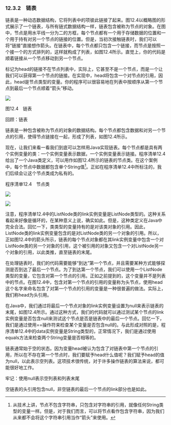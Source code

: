    

### 12.3.2　链表

链表是一种动态数据结构，它将列表中的项彼此链接了起来。图12.4以概略图的形式展示了一个链表，与所有链式数据结构一样，链表包含被称为节点的对象。在图中，节点是用水平线一分为二的方框，每个节点都有一个用于存储数据的位置和一个用于持有对另一个节点的链接的位置。但是，当初次接触链表时，我们可以将“链接”直接想作箭头。在链表中，每个节点都只包含一个链接，而节点是按照一个接一个的方式排列的，这样就构成了列表，如图12.4所示。直觉上，你的代码是顺着链接从一个节点移动到另一个节点。

标记为head的链接不在节点列表中，实际上，它甚至不是一个节点，而是一个让我们可以获得第一个节点的链接。在实现中，head将包含一个对节点的引用，因此，head是节点类型的变量。你的程序可以很容易地在列表中按顺序从第一个节点到最后一个节点顺着“箭头”移动。

![](0-Assets/Epubook/程序员编程语言经典合集（计算机科学丛书5册套装），javapython编程语言含经典教材龙书《编译原理》%20(Bruce%20Eckel%20%20Alfred%20V.%20Aho%20%20Monica%20S.%20Lam%20etc.)%20(Z-Library)/images/image11363.jpeg)

图12.4　链表

回顾：链表

链表是一种包含被称为节点的对象的数据结构。每个节点都包含数据和对另一个节点的引用，使得节点链接在一起，形成了列表，如图12.4所示。

现在，让我们来看一看我们到底可以怎样用Java实现链表。每个节点都是具有两个实例变量的类：一个实例变量表示数据，一个实例变量表示链接。程序清单12.4给出了一个Java类定义，可以用作如图12.4所示的链表的节点类。在这个案例中，每个节点中数据都包含单个String值[^1]。正如在程序清单12.4中所标注的，我们后续会让这个节点类成为私有的。

程序清单12.4　节点类

![](0-Assets/Epubook/程序员编程语言经典合集（计算机科学丛书5册套装），javapython编程语言含经典教材龙书《编译原理》%20(Bruce%20Eckel%20%20Alfred%20V.%20Aho%20%20Monica%20S.%20Lam%20etc.)%20(Z-Library)/images/image11364.jpeg)

![](0-Assets/Epubook/程序员编程语言经典合集（计算机科学丛书5册套装），javapython编程语言含经典教材龙书《编译原理》%20(Bruce%20Eckel%20%20Alfred%20V.%20Aho%20%20Monica%20S.%20Lam%20etc.)%20(Z-Library)/images/image11365.jpeg)

注意，程序清单12.4中的ListNode类的link实例变量是ListNode类型的。这种关系看起来好像是循环的，在某种意义上说，确实如此。但是，这种类定义在Java中完全合法。回忆一下，类类型的变量持有的是对该类对象的引用。因此，ListNode类的link实例变量包含的是对ListNode类的另一个对象的引用。所以，正如图12.4中的箭头所示，链表的每个节点对象都在其link实例变量中包含一个对ListNode类的另一个对象的引用，这个被引用的对象又包含一个对ListNode另一个对象的引用，以此类推，直至链表的末尾。

在处理链表时，我们的代码需要能够“到达”第一个节点，并且需要某种方式能够探测是否到达了最后一个节点。为了到达第一个节点，我们可以使用一个ListNode类型的变量，它包含对第一个节点的引用。正如之前提到的，这个变量并不是列表中的节点。在图12.4中，包含对第一个节点的引用的变量称为头节点，使用head这个名字来命名包含了对第一个节点的引用的变量是一种很普遍的做法。实际上，我们称head为头引用。

在Java中，我们通过将最后一个节点对象的link实例变量设置为null来表示链表的末尾，如图12.4所示。通过这种方式，我们的代码就可以通过测试某个节点的link实例变量是否包含null来测试这个节点是否是链表中的最后一个节点。回忆一下，我们是通过使用==操作符来检查某个变量是否包含null的。与此形成对照的是，程序清单12.4中的data实例变量是String类型的，正常情况下，我们是通过使用equals方法来检查两个String变量是否相等的。

链表通常始于空的状态。因为变量head被认为包含了对链表中第一个节点的引用，所以在不存在第一个节点时，我们要赋予head什么值呢？我们赋予head的值为null，以此表示空列表。这项技术很传统，对于许多操作链表的算法来说，都可能很好地工作。

牢记：使用null表示空列表和列表末尾

空链表的头引用包含null，非空链表的最后一个节点的link部分也是如此。

[^1]:  从技术上讲，节点不包含字符串，只包含对字符串的引用，就像任何String类型的变量一样。但是，对于我们而言，可以将节点看作包含字符串，因为我们从来都不会将这个字符串引用当作“箭头”来使用。
